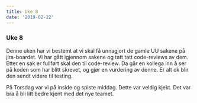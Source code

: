 ```yaml
---
title: Uke 8 
date: '2019-02-22'
---
```

### Uke 8
Denne uken har vi bestemt at vi skal få unnagjort de gamle UU sakene på jira-boardet. Vi har gått igjennom sakene og tatt tatt code-reviews av dem. Etter en sak er fullført skal den til code-review. Da går en kollega inn å ser på koden som har blitt skrevet, og gjør en vurdering av denne. Er alt ok blir den sendt videre til testing.

På Torsdag var vi på inside og spiste middag. Dette var veldig kjekt. Det var bra å bli litt bedre kjent med det nye teamet.